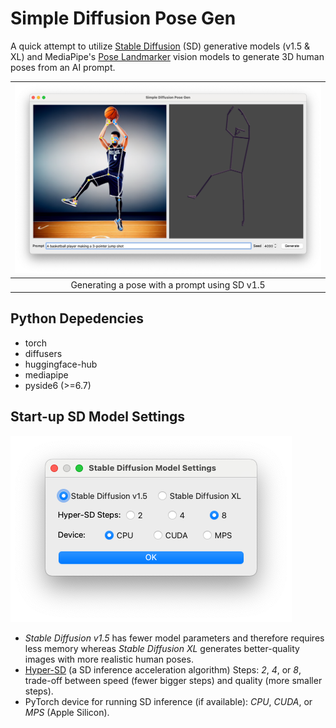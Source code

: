 # Simple Diffusion Pose Gen

A quick attempt to utilize [Stable Diffusion](https://huggingface.co/blog/stable_diffusion) (SD) generative models (v1.5 & XL) and MediaPipe's [Pose Landmarker](https://ai.google.dev/edge/mediapipe/solutions/vision/pose_landmarker) vision models to generate 3D human poses from an AI prompt.

| ![SD Pose Gen](img/sd_pose_gen.png) |
| :--: |
| Generating a pose with a prompt using SD v1.5 |

## Python Depedencies

* torch
* diffusers
* huggingface-hub
* mediapipe
* pyside6 (>=6.7)

## Start-up SD Model Settings

![SD Settings](img/sd_settings.png)

* *Stable Diffusion v1.5* has fewer model parameters and therefore requires less memory whereas *Stable Diffusion XL* generates better-quality images with more realistic human poses.
* [Hyper-SD](https://hyper-sd.github.io/) (a SD inference acceleration algorithm) Steps: *2*, *4*, or *8*, trade-off between speed (fewer bigger steps) and quality (more smaller steps).
* PyTorch device for running SD inference (if available): *CPU*, *CUDA*, or *MPS* (Apple Silicon).